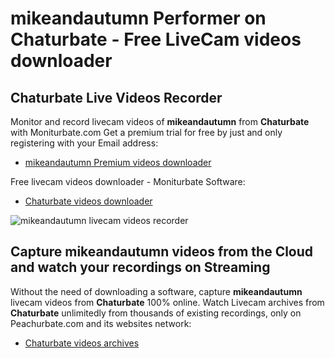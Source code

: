 # mikeandautumn Performer on Chaturbate - Free LiveCam videos downloader

## Chaturbate Live Videos Recorder

Monitor and record livecam videos of **mikeandautumn** from **Chaturbate** with Moniturbate.com
Get a premium trial for free by just and only registering with your Email address:
* [mikeandautumn Premium videos downloader](https://moniturbate.com/request-demo-licence-key.html)

Free livecam videos downloader - Moniturbate Software:
* [Chaturbate videos downloader](https://moniturbate.com/moniturbate-download-software.html)

![mikeandautumn livecam videos recorder](https://peachurnet.com/templates/moniturbate-software.png)


## Capture mikeandautumn videos from the Cloud and watch your recordings on Streaming

Without the need of downloading a software, capture **mikeandautumn** livecam videos from **Chaturbate** 100% online.
Watch Livecam archives from **Chaturbate** unlimitedly from thousands of existing recordings, only on Peachurbate.com and its websites network:
* [Chaturbate videos archives](https://peachurnet.com/)